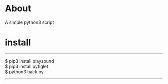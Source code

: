# About 
A simple python3 script 
# install
______
$ pip3 install playsound <br>
$ pip3 install pyfiglet <br>
$ python3 hack.py
______
